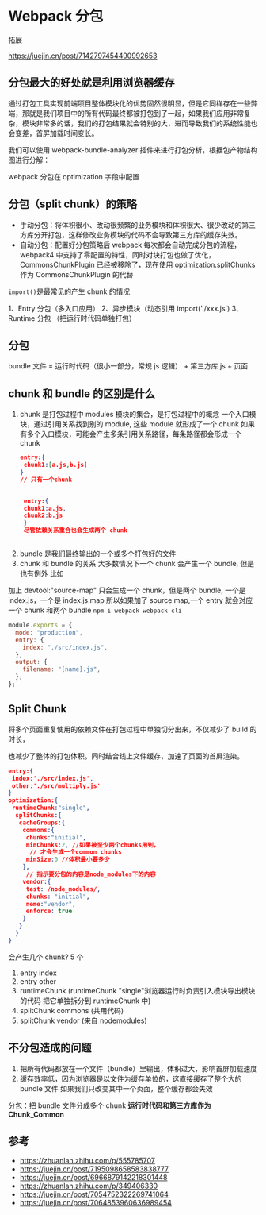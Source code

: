 # Webpack 分包

拓展

https://juejin.cn/post/7142797454490992653

## 分包最大的好处就是利用浏览器缓存

通过打包工具实现前端项目整体模块化的优势固然很明显，但是它同样存在一些弊端，那就是我们项目中的所有代码最终都被打包到了一起，如果我们应用非常复杂，模块非常多的话，我们的打包结果就会特别的大，进而导致我们的系统性能也会变差，首屏加载时间变长。

我们可以使用 webpack-bundle-analyzer 插件来进行打包分析，根据包产物结构图进行分解：

webpack 分包在 optimization 字段中配置

## 分包（split chunk）的策略

- 手动分包：将体积很小、改动很频繁的业务模块和体积很大、很少改动的第三方库分开打包，这样修改业务模块的代码不会导致第三方库的缓存失效。
- 自动分包：配置好分包策略后 webpack 每次都会自动完成分包的流程，webpack4 中支持了零配置的特性，同时对块打包也做了优化，CommonsChunkPlugin 已经被移除了，现在使用 optimization.splitChunks 作为 CommonsChunkPlugin 的代替

`import()`是最常见的产生 chunk 的情况

1、Entry 分包（多入口应用）
2、异步模块（动态引用 import('./xxx.js')
3、Runtime 分包 （把运行时代码单独打包）

## 分包

bundle 文件 = 运行时代码（很小一部分，常规 js 逻辑） + 第三方库 js + 页面

## chunk 和 bundle 的区别是什么

1. chunk 是打包过程中 modules 模块的集合，是打包过程中的概念
   一个入口模块，通过引用关系找到别的 module, 这些 module 就形成了一个 chunk
   如果有多个入口模块，可能会产生多条引用关系路径，每条路径都会形成一个 chunk

   ```json
   entry:{
    chunk1:[a.js,b.js]
   }
   // 只有一个chunk


    entry:{
    chunk1:a.js,
    chunk2:b.js
    }
    尽管依赖关系重合也会生成两个 chunk
   ```

```

```

2. bundle 是我们最终输出的一个或多个打包好的文件
3. chunk 和 bundle 的关系
   大多数情况下一个 chunk 会产生一个 bundle, 但是也有例外
   比如

加上
devtool:"source-map"
只会生成一个 chunk，但是两个 bundle, 一个是 index.js，一个是 index.js.map
所以如果加了 source map,一个 entry 就会对应一个 chunk 和两个 bundle
`npm i webpack webpack-cli`

```js title="webpack.config.js"
module.exports = {
  mode: "production",
  entry: {
    index: "./src/index.js",
  },
  output: {
    filename: "[name].js",
  },
};
```

## Split Chunk

将多个页面重复使用的依赖文件在打包过程中单独切分出来，不仅减少了 build 的时长，

也减少了整体的打包体积。同时结合线上文件缓存，加速了页面的首屏渲染。

```json
entry:{
 index:'./src/index.js',
 other:'./src/multiply.js'
}
optimization:{
 runtimeChunk:"single",
  splitChunks:{
   cacheGroups:{
    commons:{
     chunks:"initial",
     minChunks:2, //如果被至少两个chunks用到，
      // 才会生成一个common chunks
     minSize:0 //体积最小要多少
    },
     // 指示要分包的内容是node_modules下的内容
    vendor:{
     test: /node_modules/,
     chunks: "initial",
     neme:"vendor",
     enforce: true
    }
   }
  }
}


```

会产生几个 chunk? 5 个

1. entry index
2. entry other
3. runtimeChunk (runtimeChunk "single"浏览器运行时负责引入模块导出模块的代码
   把它单独拆分到 runtimeChunk 中)
4. splitChunk commons (共用代码)
5. splitChunk vendor (来自 nodemodules)

## 不分包造成的问题

1. 把所有代码都放在一个文件（bundle）里输出，体积过大，影响首屏加载速度
2. 缓存效率低，因为浏览器是以文件为缓存单位的，这直接缓存了整个大的 bundle 文件
   如果我们只改变其中一个页面，整个缓存都会失效

分包：把 bundle 文件分成多个 chunk
**运行时代码和第三方库作为 Chunk_Common**

## 参考

- https://zhuanlan.zhihu.com/p/555785707
- https://juejin.cn/post/7195098658583838777
- https://juejin.cn/post/6966879142218301448
- https://zhuanlan.zhihu.com/p/349406330
- https://juejin.cn/post/7054752322269741064
- https://juejin.cn/post/7064853960636989454
